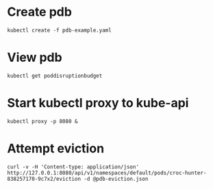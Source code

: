 # Create pdb
```shell
kubectl create -f pdb-example.yaml
```

# View pdb
```shell
kubectl get poddisruptionbudget
```

# Start kubectl proxy to kube-api
```shell
kubectl proxy -p 8080 &
```

# Attempt eviction
```shell
curl -v -H 'Content-type: application/json' http://127.0.0.1:8080/api/v1/namespaces/default/pods/croc-hunter-838257170-9c7x2/eviction -d @pdb-eviction.json
```